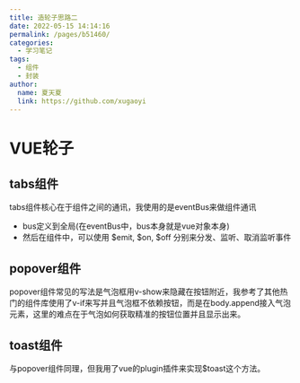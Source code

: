```yaml
---
title: 造轮子思路二
date: 2022-05-15 14:14:16
permalink: /pages/b51460/
categories:
  - 学习笔记
tags:
  - 组件
  - 封装
author: 
  name: 夏天夏
  link: https://github.com/xugaoyi
---
```

# VUE轮子

## tabs组件

tabs组件核心在于组件之间的通讯，我使用的是eventBus来做组件通讯

- bus定义到全局(在eventBus中，bus本身就是vue对象本身)
- 然后在组件中，可以使用 $emit, $on, $off 分别来分发、监听、取消监听事件

## popover组件
popover组件常见的写法是气泡框用v-show来隐藏在按钮附近，我参考了其他热门的组件库使用了v-if来写并且气泡框不依赖按钮，而是在body.append接入气泡元素，这里的难点在于气泡如何获取精准的按钮位置并且显示出来。

##  toast组件
与popover组件同理，但我用了vue的plugin插件来实现$toast这个方法。
